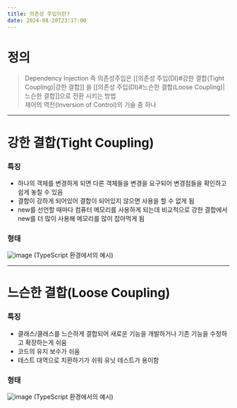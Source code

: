 ```yaml
---
title: 의존성 주입이란?
date: 2024-08-20T23:17:00
---
```


# 정의

> Dependency Injection 즉 의존성주입은 [[의존성 주입(DI)#강한 결합(Tight Coupling)|강한 결합]] 을 [[의존성 주입(DI)#느슨한 결합(Loose Coupling)|느슨한 결합]]으로 전환 시키는 방법<br>제어의 역전(Inversion of Control)의 기술 중 하나

---
# 강한 결합(Tight Coupling)

### 특징

- 하나의 객체를 변경하게 되면 다른 객체들을 변경을 요구되어 변경점들을 확인하고 쉽게 놓칠 수 있음
- 결합이 강하게 되어있어 결합이 되어있지 않으면 사용을 할 수 없게 됨
- new를 선언할 때마다 컴퓨터 메모리를 사용하게 되는데 비교적으로 강한 결합에서 new를 더 많이 사용해 메모리를 많이 잡아먹게 됨

### 형태

![image](https://gist.github.com/user-attachments/assets/1b9f675d-c047-46f7-b6e9-16d7578e03d4)
(TypeScript 환경에서의 예시)

---
# 느슨한 결합(Loose Coupling)

### 특징

- 클래스/클래스를 느슨하게 결합되어 새로운 기능을 개발하거나 기존 기능을 수정하고 확장하는게 쉬움
- 코드의 유지 보수가 쉬움
- 테스트 대역으로 치환하기가 쉬워 유닛 테스트가 용이함

### 형태

![image](https://gist.github.com/user-attachments/assets/7d59949d-7c0b-4410-bfca-9230be74e19b)
(TypeScript 환경에서의 예시)